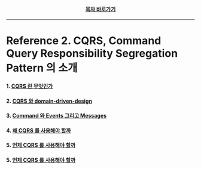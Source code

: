 <div align="center">

#### [목차 바로가기](https://github.com/dhslrl321/cqrs-journey-korean-ver/blob/master/Table%20of%20Contents.mdwn)

</div>

---

# Reference 2. CQRS, Command Query Responsibility Segregation Pattern 의 소개

#### 1. [CQRS 란 무엇인가](https://github.com/dhslrl321/cqrs-journey-korean-ver/blob/master/part02-references/reference01/01.%20domain-driven-design%20이란%20무엇인가.mdwn)

#### 2. [CQRS 와 domain-driven-design](https://github.com/dhslrl321/cqrs-journey-korean-ver/blob/master/part02-references/reference02/02.%20CQRS%20와%20domain-driven-design.mdwn)

#### 3. [Command 와 Events 그리고 Messages](https://github.com/dhslrl321/cqrs-journey-korean-ver/blob/master/part02-references/reference02/03.%20command%20와%20events%20그리고%20messages.mdwn)

#### 4. [왜 CQRS 를 사용해야 할까](https://github.com/dhslrl321/cqrs-journey-korean-ver/blob/master/part02-references/reference02/04.%20왜%20CQRS%20를%20사용해야%20할까.mdwn)

#### 5. [언제 CQRS 를 사용해야 할까](#)

#### 5. [언제 CQRS 를 사용해야 할까](#)

